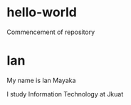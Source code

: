 # hello-world
Commencement of repository
<body>
<h1>Ian</h1>
<p>My name is Ian Mayaka</p>
<p>I study Information Technology at Jkuat</p>
</body>
